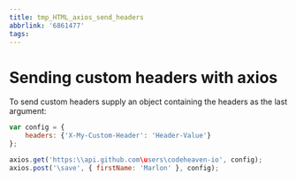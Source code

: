 ```yaml
---
title: tmp_HTML_axios_send_headers
abbrlink: '6861477'
tags:
---
```

Sending custom headers with axios
===
To send custom headers supply an object containing the headers as the last argument:
```js
var config = {
    headers: {'X-My-Custom-Header': 'Header-Value'}
};

axios.get('https:\\api.github.com\users\codeheaven-io', config);
axios.post('\save', { firstName: 'Marlon' }, config);
```